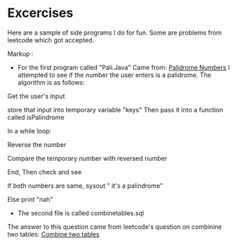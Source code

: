 # Excercises

Here are a sample of side programs I do for fun. Some are problems from leetcode which got accepted.

Markup :
* For the first program called "Pali.Java" Came from: [Palidrome Numbers](https://leetcode.com/problems/palindrome-number/)
I attempted to see if the number the user enters is a palidrome. The algorithm is as follows:


Get the user's input

store that input into temporary variable "keys" Then pass it into a function called isPalindrome

In a while loop:

Reverse the number

Compare the temporary number with reversed number

End, Then check and see

If both numbers are same, sysout " it's a palindrome"

Else print "nah"


* The second file is called combinetables.sql

The answer to this question came from leetcode's question on combinine two tables:
[Combine two tables](https://leetcode.com/problems/combine-two-tables/)
